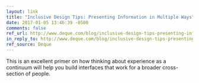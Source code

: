 ```yaml
---
layout: link
title: "Inclusive Design Tips: Presenting Information in Multiple Ways"
date: 2017-01-05 13:46:39 -0500
comments: false
ref_url: http://www.deque.com/blog/inclusive-design-tips-presenting-information-multiple-ways/
in_reply_to: http://www.deque.com/blog/inclusive-design-tips-presenting-information-multiple-ways/
ref_source: Deque
---
```


This is an excellent primer on how thinking about experience as a continuum will help you build interfaces that work for a broader cross-section of people.